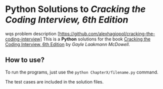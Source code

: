 # Python Solutions to *Cracking the Coding Interview, 6th Edition*
wqs
problem description [https://github.com/alexhagiopol/cracking-the-coding-interview]
This is a **Python** solutions for the book [Cracking the Coding Interview, 6th Edition](https://www.careercup.com/book) by *Gayle Laakmann McDowell*.

## How to use?

To run the programs, just use the `python ChapterX/filename.py` command.

The test cases are included in the solution files.
